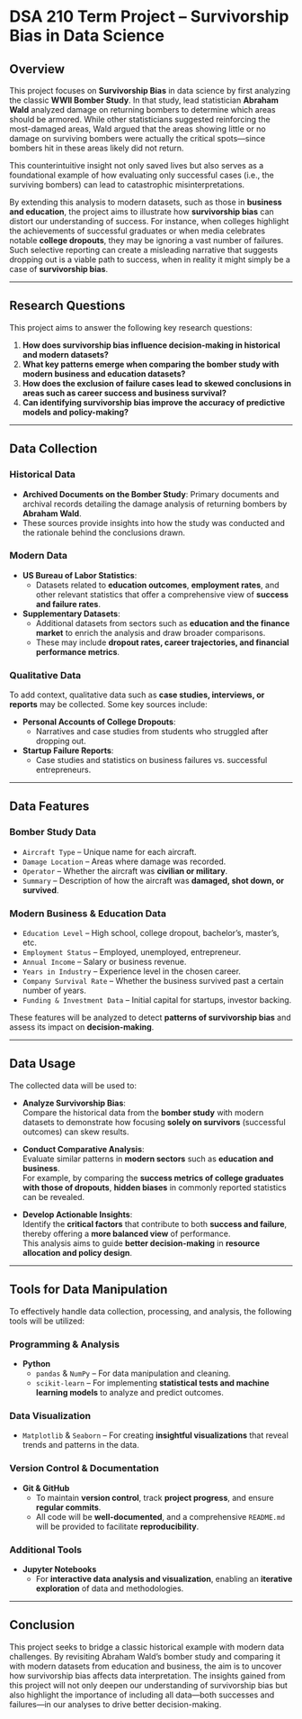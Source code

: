 # DSA 210 Term Project – Survivorship Bias in Data Science

## Overview
This project focuses on **Survivorship Bias** in data science by first analyzing the classic **WWII Bomber Study**. In that study, lead statistician **Abraham Wald** analyzed damage on returning bombers to determine which areas should be armored. While other statisticians suggested reinforcing the most-damaged areas, Wald argued that the areas showing little or no damage on surviving bombers were actually the critical spots—since bombers hit in these areas likely did not return.  

This counterintuitive insight not only saved lives but also serves as a foundational example of how evaluating only successful cases (i.e., the surviving bombers) can lead to catastrophic misinterpretations.

By extending this analysis to modern datasets, such as those in **business and education**, the project aims to illustrate how **survivorship bias** can distort our understanding of success. For instance, when colleges highlight the achievements of successful graduates or when media celebrates notable **college dropouts**, they may be ignoring a vast number of failures. Such selective reporting can create a misleading narrative that suggests dropping out is a viable path to success, when in reality it might simply be a case of **survivorship bias**.

---

## Research Questions
This project aims to answer the following key research questions:

1. **How does survivorship bias influence decision-making in historical and modern datasets?**
2. **What key patterns emerge when comparing the bomber study with modern business and education datasets?**
3. **How does the exclusion of failure cases lead to skewed conclusions in areas such as career success and business survival?**
4. **Can identifying survivorship bias improve the accuracy of predictive models and policy-making?**

---

## Data Collection

### **Historical Data**
- **Archived Documents on the Bomber Study**: Primary documents and archival records detailing the damage analysis of returning bombers by **Abraham Wald**.  
- These sources provide insights into how the study was conducted and the rationale behind the conclusions drawn.

### **Modern Data**
- **US Bureau of Labor Statistics**:  
  - Datasets related to **education outcomes**, **employment rates**, and other relevant statistics that offer a comprehensive view of **success and failure rates**.
- **Supplementary Datasets**:  
  - Additional datasets from sectors such as **education and the finance market** to enrich the analysis and draw broader comparisons.  
  - These may include **dropout rates, career trajectories, and financial performance metrics**.

### **Qualitative Data**
To add context, qualitative data such as **case studies, interviews, or reports** may be collected. Some key sources include:
- **Personal Accounts of College Dropouts**:  
  - Narratives and case studies from students who struggled after dropping out.
- **Startup Failure Reports**:  
  - Case studies and statistics on business failures vs. successful entrepreneurs.

---

## Data Features

### **Bomber Study Data**
- `Aircraft Type` – Unique name for each aircraft.  
- `Damage Location` – Areas where damage was recorded.  
- `Operator` – Whether the aircraft was **civilian or military**.  
- `Summary` – Description of how the aircraft was **damaged, shot down, or survived**.

### **Modern Business & Education Data**
- `Education Level` – High school, college dropout, bachelor’s, master’s, etc.  
- `Employment Status` – Employed, unemployed, entrepreneur.  
- `Annual Income` – Salary or business revenue.  
- `Years in Industry` – Experience level in the chosen career.  
- `Company Survival Rate` – Whether the business survived past a certain number of years.  
- `Funding & Investment Data` – Initial capital for startups, investor backing.  

These features will be analyzed to detect **patterns of survivorship bias** and assess its impact on **decision-making**.

---

## Data Usage
The collected data will be used to:

- **Analyze Survivorship Bias**:  
  Compare the historical data from the **bomber study** with modern datasets to demonstrate how focusing **solely on survivors** (successful outcomes) can skew results.  

- **Conduct Comparative Analysis**:  
  Evaluate similar patterns in **modern sectors** such as **education and business**.  
  For example, by comparing the **success metrics of college graduates with those of dropouts**, **hidden biases** in commonly reported statistics can be revealed.  

- **Develop Actionable Insights**:  
  Identify the **critical factors** that contribute to both **success and failure**, thereby offering a **more balanced view** of performance.  
  This analysis aims to guide **better decision-making** in **resource allocation and policy design**.

---

## Tools for Data Manipulation

To effectively handle data collection, processing, and analysis, the following tools will be utilized:

### **Programming & Analysis**
- **Python**  
  - `pandas` & `NumPy` – For data manipulation and cleaning.  
  - `scikit-learn` – For implementing **statistical tests and machine learning models** to analyze and predict outcomes.

### **Data Visualization**
- `Matplotlib` & `Seaborn` – For creating **insightful visualizations** that reveal trends and patterns in the data.

### **Version Control & Documentation**
- **Git & GitHub**  
  - To maintain **version control**, track **project progress**, and ensure **regular commits**.  
  - All code will be **well-documented**, and a comprehensive `README.md` will be provided to facilitate **reproducibility**.

### **Additional Tools**
- **Jupyter Notebooks**  
  - For **interactive data analysis and visualization**, enabling an **iterative exploration** of data and methodologies.

---

## Conclusion
This project seeks to bridge a classic historical example with modern data challenges. By revisiting Abraham Wald’s bomber study and comparing it with modern datasets from education and business, the aim is to uncover how survivorship bias affects data interpretation. The insights gained from this project will not only deepen our understanding of survivorship bias but also highlight the importance of including all data—both successes and failures—in our analyses to drive better decision-making.


